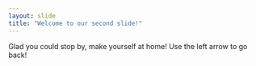 ```yaml
---
layout: slide
title: "Welcome to our second slide!"
---
```

Glad you could stop by, make yourself at home!
Use the left arrow to go back!
